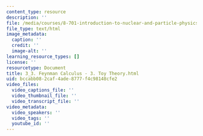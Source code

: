 ```yaml
---
content_type: resource
description: ''
file: /media/courses/8-701-introduction-to-nuclear-and-particle-physics-fall-2020/3_3-feynman-calculus-3-toy-theory.html
file_type: text/html
image_metadata:
  caption: ''
  credit: ''
  image-alt: ''
learning_resource_types: []
license: ''
resourcetype: Document
title: 3_3. Feynman Calculus - 3. Toy Theory.html
uid: bccabb08-2caf-4ade-8777-f4c98148cfe2
video_files:
  video_captions_file: ''
  video_thumbnail_file: ''
  video_transcript_file: ''
video_metadata:
  video_speakers: ''
  video_tags: ''
  youtube_id: ''
---
```

